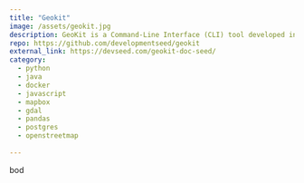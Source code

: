 ```yaml
---
title: "Geokit"
image: /assets/geokit.jpg
description: GeoKit is a Command-Line Interface (CLI) tool developed in JavaScript, Python, and Java. 
repo: https://github.com/developmentseed/geokit
external_link: https://devseed.com/geokit-doc-seed/
category: 
  - python
  - java
  - docker
  - javascript
  - mapbox
  - gdal
  - pandas
  - postgres
  - openstreetmap
  
---
```


bod
